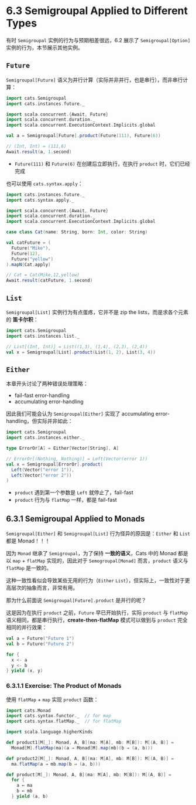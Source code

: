 # 6.3 Semigroupal Applied to Different Types

有时 `Semigroupal` 实例的行为与预期相差很远，6.2 展示了 `Semigroupal[Option]` 实例的行为，本节展示其他实例。

## `Future`

`Semigroupal[Future]` 语义为并行计算（实际并非并行，也是串行），而非串行计算：

```Scala
import cats.Semigroupal
import cats.instances.future._

import scala.concurrent.{Await, Future}
import scala.concurrent.duration._
import scala.concurrent.ExecutionContext.Implicits.global

val a = Semigroupal[Future].product(Future(111), Future(6))

// (Int, Int) = (111,6)
Await.result(a, 1.second)
```
* `Future(111)` 和 `Future(6)` 在创建后立即执行，在执行 `product` 时，它们已经完成

也可以使用 `cats.syntax.apply`：

```Scala
import cats.instances.future._
import cats.syntax.apply._

import scala.concurrent.{Await, Future}
import scala.concurrent.duration._
import scala.concurrent.ExecutionContext.Implicits.global

case class Cat(name: String, born: Int, color: String)

val catFuture = (
  Future("Mike"),
  Future(12),
  Future("yellow")
).mapN(Cat.apply)

// Cat = Cat(Mike,12,yellow)
Await.result(catFuture, 1.second)
```

## `List`

`Semigroupal[List]` 实例行为有点蛋疼，它并不是 zip the lists，而是求各个元素的 **笛卡尔积**：

```Scala
import cats.Semigroupal
import cats.instances.list._

// List[(Int, Int)] = List((1,3), (1,4), (2,3), (2,4))
val x = Semigroupal[List].product(List(1, 2), List(3, 4))
```

## `Either`

本章开头讨论了两种错误处理策略：

* fail-fast error-handling
* accumulating error-handling

因此我们可能会认为 `Semigroupal[Either]` 实现了 accumulating error-handling，但实际并非如此：

```Scala
import cats.Semigroupal
import cats.instances.either._

type ErrorOr[A] = Either[Vector[String], A]

// ErrorOr[(Nothing, Nothing)] = Left(Vector(error 1))
val x = Semigroupal[ErrorOr].product(
  Left(Vector("error 1")),
  Left(Vector("error 2"))
)
```
* `product` 遇到第一个参数是 `Left` 就停止了，fail-fast
* `product` 行为与 `flatMap` 一样，都是 fail-fast

## 6.3.1 Semigroupal Applied to Monads

`Semigroupal[Either]` 和 `Semigroupal[List]` 行为怪异的原因是：`Either` 和 `List` 都是 Monad！！！

因为 `Monad` 继承了 `Semigroupal`，为了保持 **一致的语义**，Cats 中的 Monad 都是以 `map` + `flatMap` 实现的，因此对于 `Semogroupal[Monad]` 而言，`product` 语义与 `flatMap` 是一致的。

这种一致性看似会导致某些无用的行为（`Either` `List`），但实际上，一致性对于更高层次的抽象而言，非常有用。

那为什么前面说 `Semigroupal[Future].product` 是并行的呢？

这是因为在执行 `product` 之前，`Future` 早已开始执行，实际 `product` 与 `flatMap` 语义相同，都是串行执行，**create-then-flatMap** 模式可以做到与 `product` 完全相同的并行效果：

```Scala
val a = Future("Future 1")
val b = Future("Future 2")

for {
  x <- a
  y <- b
} yield (x, y)
```

### 6.3.1.1 Exercise: The Product of Monads

使用 `flatMap` + `map` 实现 `product` 函数：

```Scala
import cats.Monad
import cats.syntax.functor._  // for map
import cats.syntax.flatMap._  // for flatMap

import scala.language.higherKinds

def product1[M[_]: Monad, A, B](ma: M[A], mb: M[B]): M[(A, B)] =
  Monad[M].flatMap(ma)(a ⇒ Monad[M].map(mb)(b ⇒ (a, b)))

def product2[M[_]: Monad, A, B](ma: M[A], mb: M[B]): M[(A, B)] =
  ma.flatMap(a ⇒ mb.map(b ⇒ (a, b)))

def product[M[_]: Monad, A, B](ma: M[A], mb: M[B]): M[(A, B)] =
  for {
    a ← ma
    b ← mb
  } yield (a, b)
```